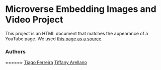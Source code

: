 # Microverse Embedding Images and Video Project
This project is an HTML document that matches the appearance of a YouTube page. We used [this page as a source](http://archive.fo/Bss88).

### Authors
======
[Tiago Ferreira](https://github.com/ferreirati)
[Tiffany Arellano](https://github.com/yirano)